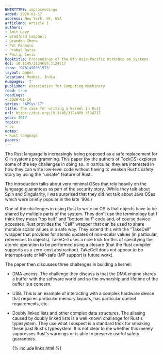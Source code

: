 ```yaml
---
ENTRYTYPE: inproceedings
added: 2020-01-17
address: New York, NY, USA
articleno: Article 1
authors:
- Amit Levy
- Bradford Campbell
- Branden Ghena
- Pat Pannuto
- Prabal Dutta
- Philip Levis
booktitle: Proceedings of the 8th Asia-Pacific Workshop on Systems
doi: 10.1145/3124680.3124717
isbn: '9781450351973'
layout: paper
location: Mumbai, India
numpages: '7'
publisher: Association for Computing Machinery
read: true
readings:
- 2020-01-16
series: "APSys'17"
title: The case for writing a kernel in Rust
url: https://doi.org/10.1145/3124680.3124717
year: 2017
topics:
- os
notes:
- Rust language
papers:
---
```


The Rust language is increasingly being proposed as a safe
replacement for C in systems programming.
This paper (by the authors of TockOS) explores some of the
key challenges in doing so.
In particular, they are interested in how they can write
low-level code without having to weaken Rust's
safety story by using the "unsafe" feature of Rust.

The introduction talks about very minimal OSes that
rely heavily on the language guarantees as part of
the security story.
(While they talk about Spin and Singularity, I was
surprised that they did not talk about Java OSes
which were briefly popular in the late '90s.)

One of the challenges in using Rust to write an OS is that
objects have to be shared by multiple parts of the system.
They don't use the terminology but I think they mean
"top half" and "bottom half" code and, of course
device accesses.
Rust provides the "Cell" wrapper that can be used to share
mutable scalar values in a safe way.
They extend this with the "TakeCell" wrapper that provides
for atomic updates of non-scalar values (in particular, references to objects).
TakeCell uses a nice trick for this of specifying the atomic
operation to be performed using a closure (that the Rust
compiler supports as a zero-cost abstraction). 
TakeCell does not appear to be interrupt-safe or MP-safe (MP
support is future work).

The paper then discusses three challenges in building a kernel:

- DMA access.
  The challenge they discuss is that the DMA engine shares
  a buffer with the software world and so the ownership
  and lifetime of the buffer is a concern.

- USB.
  This is an example of interacting with a complex hardware
  device that requires particular memory layouts,
  has particular control requirements, etc.
  
- Doubly linked lists and other complex data structures.
  The aliasing caused by doubly linked lists is a well
  known challenge for Rust's typesystem.
  They use what I suspect is a standard trick for
  sneaking these past Rust's typesystem.
  It is not clear to me whether this merely suppresses
  Rust's warnings or is able to preserve useful safety
  guarantees.
  
  

  {% include links.html %}
